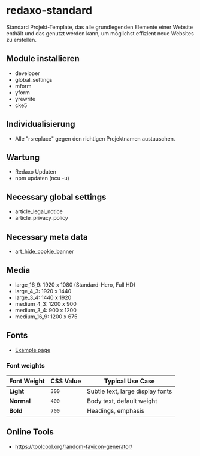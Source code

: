 # redaxo-standard

Standard Projekt-Template, das alle grundlegenden Elemente einer Website enthält und das 
genutzt werden kann, um möglichst effizient neue Websites zu erstellen.

## Module installieren

- developer
- global_settings
- mform
- yform
- yrewrite
- cke5

## Individualisierung

- Alle "rsreplace" gegen den richtigen Projektnamen austauschen.

## Wartung

- Redaxo Updaten
- npm updaten (ncu -u)

## Necessary global settings

- article_legal_notice
- article_privacy_policy

## Necessary meta data

- art_hide_cookie_banner

## Media

- large_16_9: 1920 x 1080 (Standard-Hero, Full HD)
- large_4_3: 1920 x 1440
- large_3_4: 1440 x 1920
- medium_4_3: 1200 x 900
- medium_3_4: 900 x 1200
- medium_16_9: 1200 x 675

## Fonts

- [Example page](http://localhost:8080/assets/local/fonts/fonts.html)

### Font weights

| Font Weight | CSS Value | Typical Use Case                 |
| ----------- | --------- | -------------------------------- |
| **Light**   | `300`     | Subtle text, large display fonts |
| **Normal**  | `400`     | Body text, default weight        |
| **Bold**    | `700`     | Headings, emphasis               |

## Online Tools

- https://toolcool.org/random-favicon-generator/

